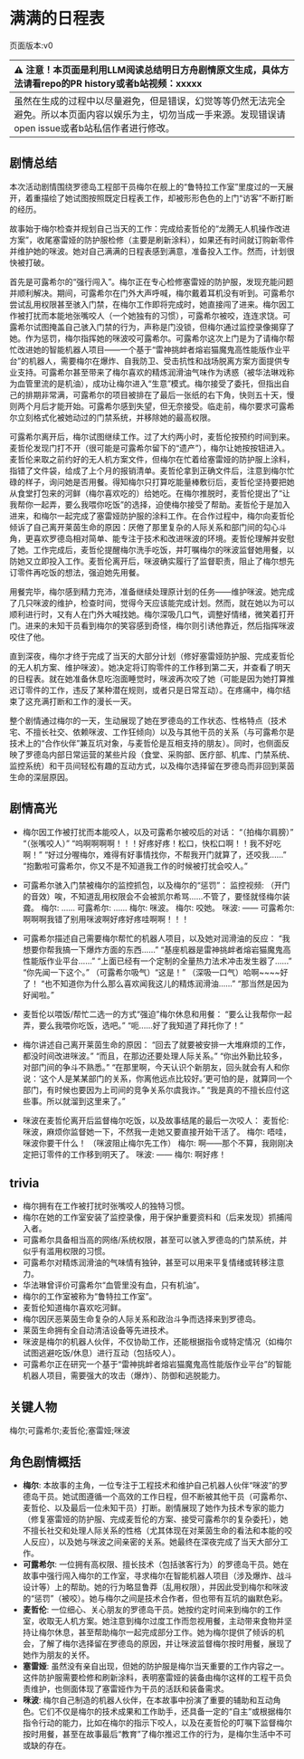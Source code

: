 # 满满的日程表
页面版本:v0
 

| :warning: 注意！本页面是利用LLM阅读总结明日方舟剧情原文生成，具体方法请看repo的PR history或者b站视频：xxxxx           |
|:----------------------------|
| 虽然在生成的过程中以尽量避免，但是错误，幻觉等等仍然无法完全避免。所以本页面内容以娱乐为主，切勿当成一手来源。发现错误请open issue或者b站私信作者进行修改。|



## 剧情总结
本次活动剧情围绕罗德岛工程部干员梅尔在舰上的“鲁特拉工作室”里度过的一天展开，着重描绘了她试图按照既定日程表工作，却被形形色色的上门“访客”不断打断的经历。

故事始于梅尔检查并规划自己当天的工作：完成给麦哲伦的“龙腾无人机操作改进方案”，收尾塞雷娅的防护服检修（主要是刷新涂料），如果还有时间就订购新零件并维护她的咪波。她对自己满满的日程表感到满意，准备投入工作。然而，计划很快被打破。

首先是可露希尔的“强行闯入”。梅尔正在专心检修塞雷娅的防护服，发现充能问题并顺利解决。期间，可露希尔在门外大声呼喊，梅尔戴着耳机没有听到。可露希尔尝试乱用权限甚至骇入门禁，在梅尔工作即将完成时，她直接闯了进来。梅尔因工作被打扰而本能地张嘴咬人（一个她独有的习惯），可露希尔被咬，连连求饶。可露希尔试图掩盖自己骇入门禁的行为，声称是门没锁，但梅尔通过监控录像揭穿了她。作为惩罚，梅尔指挥她的咪波咬可露希尔。可露希尔这次上门是为了请梅尔帮忙改进她的智能机器人项目——一个基于“雷神挑衅者熔岩猫魔鬼高性能版作业平台”的机器人，需要梅尔在爆炸、自我防卫、受击抗性和战场脱离方案方面提供专业支持。可露希尔甚至带来了梅尔喜欢的精炼润滑油气味作为诱惑（被华法琳戏称为血管里流的是机油），成功让梅尔进入“生意”模式。梅尔接受了委托，但指出自己的排期非常满，可露希尔的项目被排在了最后一张纸的右下角，快则五十天，慢则两个月后才能开始。可露希尔感到失望，但无奈接受。临走前，梅尔要求可露希尔立刻格式化被她动过的门禁系统，并移除她的最高权限。

可露希尔离开后，梅尔试图继续工作。过了大约两小时，麦哲伦按预约时间到来。麦哲伦发现门打不开（很可能是可露希尔留下的“遗产”），梅尔让她按按钮进入。麦哲伦来取之前约好的无人机方案文件，但梅尔在忙着给塞雷娅的防护服上涂料，指错了文件袋，给成了上个月的报销清单。麦哲伦拿到正确文件后，注意到梅尔忙碌的样子，询问她是否用餐。得知梅尔只打算吃能量棒敷衍后，麦哲伦坚持要把她从食堂打包来的河鲜（梅尔喜欢吃的）给她吃。在梅尔推脱时，麦哲伦提出了“让我帮你一起弄，要么我喂你吃饭”的选择，迫使梅尔接受了帮助。麦哲伦于是加入进来，和梅尔一起完成了塞雷娅防护服的涂料工作。在合作过程中，梅尔向麦哲伦倾诉了自己离开莱茵生命的原因：厌倦了那里复杂的人际关系和部门间的勾心斗角，更喜欢罗德岛相对简单、能专注于技术和改进咪波的环境。麦哲伦理解并安慰了她。工作完成后，麦哲伦提醒梅尔洗手吃饭，并叮嘱梅尔的咪波监督她用餐，以防她又立即投入工作。麦哲伦离开后，咪波确实履行了监督职责，阻止了梅尔想先订零件再吃饭的想法，强迫她先用餐。

用餐完毕，梅尔感到精力充沛，准备继续处理原计划的任务——维护咪波。她完成了几只咪波的维护，检查时间，觉得今天应该能完成计划。然而，就在她以为可以顺利进行时，又有人在门外大喊找她。梅尔深吸几口气，调整好情绪，微笑着打开门。进来的未知干员看到梅尔的笑容感到奇怪，梅尔则引诱他靠近，然后指挥咪波咬住了他。

直到深夜，梅尔才终于完成了当天的大部分计划（修好塞雷娅防护服、完成麦哲伦的无人机方案、维护咪波）。她决定将订购零件的工作移到第二天，并查看了明天的日程表。就在她准备休息吃泡面睡觉时，咪波再次咬了她（可能是因为她打算推迟订零件的工作，违反了某种潜在规则，或者只是日常互动）。在疼痛中，梅尔结束了这充满打断和工作的漫长一天。

整个剧情通过梅尔的一天，生动展现了她在罗德岛的工作状态、性格特点（技术宅、不擅长社交、依赖咪波、工作狂倾向）以及与其他干员的关系（与可露希尔是技术上的“合作伙伴”兼互坑对象，与麦哲伦是互相支持的朋友）。同时，也侧面反映了罗德岛内部日常运营的某些片段（食堂、采购部、医疗部、机库、门禁系统、监控系统）和干员间轻松有趣的互动方式，以及梅尔选择留在罗德岛而非回到莱茵生命的深层原因。
## 剧情高光
- 梅尔因工作被打扰而本能咬人，以及可露希尔被咬后的对话：
  “（拍梅尔肩膀）”
  “（张嘴咬人）”
  “呜啊啊啊啊！！！好疼好疼！松口，快松口啊！！我不好吃啊！”
  “好过分喔梅尔，难得有好事情找你，不帮我开门就算了，还咬我......”
  “抱歉啦可露希尔，你又不是不知道我工作的时候被打扰会咬人。”

- 可露希尔骇入门禁被梅尔的监控抓包，以及梅尔的“惩罚”：
  监控视频: （开门的音效）唉，不知道乱用权限会不会被凯尔希骂......不管了，要怪就怪梅尔装聋。
  梅尔: ......
  可露希尔: ......
  梅尔: 咪波。
  梅尔: 咬她。
  咪波: ——
  可露希尔: 啊啊啊我错了别用咪波啊好疼好疼哇啊啊！！！

- 可露希尔描述自己需要梅尔帮忙的机器人项目，以及她对润滑油的反应：
  “我想要你帮我搞一下爆炸方面的东西......”
  “基座机器是雷神挑衅者熔岩猫魔鬼高性能版作业平台......”
  “上面已经有一个定制的全量热力法术冲击发生器了......”
  “你先闻一下这个。” （可露希尔吸气）“这是！” （深吸一口气）哈啊~~~~好了！
  “也不知道你为什么那么喜欢闻我这儿的精炼润滑油......”
  “那当然是因为好闻啦。”

- 麦哲伦以喂饭/帮忙二选一的方式“强迫”梅尔休息和用餐：
  “要么让我帮你一起弄，要么我喂你吃饭，选吧。”
  “呃......好了我知道了拜托你了！”

- 梅尔讲述自己离开莱茵生命的原因：
  “回去了就要被安排一大堆麻烦的工作，都没时间改进咪波。”
  “而且，在那边还要处理人际关系。”
  “你出外勤比较多，对部门间的争斗不熟悉。”
  “在那里啊，今天认识个新朋友，回头就会有人和你说：‘这个人是某某部门的关系，你离他远点比较好。’更可怕的是，就算同一个部门，有时候也要因为上司间的竞争关系尔虞我诈。”
  “我是真的不擅长应付这些事。所以就溜到这里来了。”

- 咪波在麦哲伦离开后监督梅尔吃饭，以及故事结尾的最后一次咬人：
  麦哲伦: 咪波，麻烦你监督她一下，不然我一走她又要直接开始干活了。
  梅尔: 唔哇，咪波你要干什么！
  （咪波阻止梅尔先工作）
  梅尔: 啊——那个不算，我刚刚决定把订零件的工作移到明天了。
  咪波: ——
  梅尔: 啊好疼！
## trivia
- 梅尔拥有在工作被打扰时张嘴咬人的独特习惯。
- 梅尔在她的工作室安装了监控录像，用于保护重要资料和（后来发现）抓捕闯入者。
- 可露希尔具备相当高的网络/系统权限，甚至可以骇入罗德岛的门禁系统，并似乎有滥用权限的习惯。
- 可露希尔对精炼润滑油的气味情有独钟，甚至可以用来平复情绪或转移注意力。
- 华法琳曾评价可露希尔“血管里没有血，只有机油”。
- 梅尔的工作室被称为“鲁特拉工作室”。
- 麦哲伦知道梅尔喜欢吃河鲜。
- 梅尔因厌恶莱茵生命复杂的人际关系和政治斗争而选择来到罗德岛。
- 莱茵生命拥有全自动清洁设备等先进技术。
- 咪波是梅尔的机器人伙伴，不仅协助工作，还能根据指令或特定情况（如梅尔试图逃避吃饭/休息）进行互动（包括咬人）。
- 可露希尔正在研究一个基于“雷神挑衅者熔岩猫魔鬼高性能版作业平台”的智能机器人项目，需要强大的攻击（爆炸）、防御和逃脱能力。
## 关键人物
梅尔;可露希尔;麦哲伦;塞雷娅;咪波
## 角色剧情概括
-   **梅尔**: 本故事的主角，一位专注于工程技术和维护自己机器人伙伴“咪波”的罗德岛干员。她试图遵循一个高效的工作日程，但不断被其他干员（可露希尔、麦哲伦、以及最后一位未知干员）打断。剧情展现了她作为技术专家的能力（修复塞雷娅的防护服、完成麦哲伦的方案、接受可露希尔的复杂委托），她不擅长社交和处理人际关系的性格（尤其体现在对莱茵生命的看法和本能的咬人反应），以及她与咪波之间亲密的关系。她最终在深夜完成了当天大部分工作。
-   **可露希尔**: 一位拥有高权限、擅长技术（包括骇客行为）的罗德岛干员。她在故事中强行闯入梅尔的工作室，寻求梅尔在智能机器人项目（涉及爆炸、战斗设计等）上的帮助。她的行为略显鲁莽（乱用权限），并因此受到梅尔和咪波的“惩罚”（被咬）。她与梅尔之间是技术合作者，但也带有互坑的幽默色彩。
-   **麦哲伦**: 一位细心、关心朋友的罗德岛干员。她按约定时间来到梅尔的工作室，收取无人机方案。她注意到梅尔过度工作而忽视用餐，主动带来食物并坚持让梅尔休息，甚至帮助梅尔一起完成部分工作。她为梅尔提供了倾诉的机会，了解了梅尔选择留在罗德岛的原因，并让咪波监督梅尔按时用餐，展现了她作为朋友的关怀。
-   **塞雷娅**: 虽然没有亲自出现，但她的防护服是梅尔当天重要的工作内容之一。这件防护服需要检修和刷新涂料，表明塞雷娅的装备由梅尔这样的工程干员负责维护，也侧面体现了塞雷娅作为干员的活跃和装备需求。
-   **咪波**: 梅尔自己制造的机器人伙伴，在本故事中扮演了重要的辅助和互动角色。它们不仅是梅尔的技术成果和工作助手，还具备一定的“自主”或根据梅尔指令行动的能力，比如在梅尔的指示下咬人，以及在麦哲伦的叮嘱下监督梅尔按时用餐，甚至在故事最后“教育”了梅尔推迟工作的行为，是梅尔生活中不可或缺的存在。